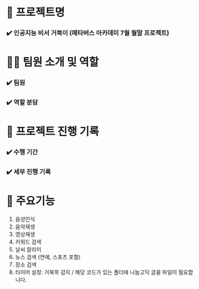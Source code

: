 # 📖 프로젝트명
### ✔️ 인공지능 비서 거북이 (메타버스 아카데미 7월 월말 프로젝트)


# 👩‍🔧 팀원 소개 및 역할
### ✔️ 팀원
### ✔️ 역할 분담


# 📅 프로젝트 진행 기록
### ✔️ 수행 기간
### ✔️ 세부 진행 기록


# 📃 주요기능
1. 음성인식
2. 음악재생
3. 영상재생
4. 키워드 검색
5. 날씨 알리미
6. 뉴스 검색 (연예, 스포츠 포함)
7. 장소 검색
8. 타이머 설정: 거북목 감지 / 해당 코드가 있는 폴더에 나눔고딕 글꼴 파일이 필요합니다.
